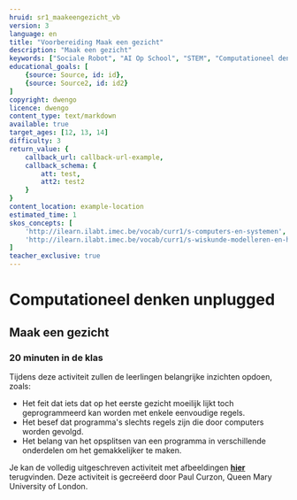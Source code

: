 ```yaml
---
hruid: sr1_maakeengezicht_vb
version: 3
language: en
title: "Voorbereiding Maak een gezicht"
description: "Maak een gezicht"
keywords: ["Sociale Robot", "AI Op School", "STEM", "Computationeel denken", "Grafisch programmeren"]
educational_goals: [
    {source: Source, id: id}, 
    {source: Source2, id: id2}
]
copyright: dwengo
licence: dwengo
content_type: text/markdown
available: true
target_ages: [12, 13, 14]
difficulty: 3
return_value: {
    callback_url: callback-url-example,
    callback_schema: {
        att: test,
        att2: test2
    }
}
content_location: example-location
estimated_time: 1
skos_concepts: [
    'http://ilearn.ilabt.imec.be/vocab/curr1/s-computers-en-systemen', 
    'http://ilearn.ilabt.imec.be/vocab/curr1/s-wiskunde-modelleren-en-heuristiek'
]
teacher_exclusive: true
---
```

# Computationeel denken unplugged
## Maak een gezicht 
### 20 minuten in de klas

Tijdens deze activiteit zullen de leerlingen belangrijke inzichten opdoen, zoals:

* Het feit dat iets dat op het eerste gezicht moeilijk lijkt toch geprogrammeerd kan worden met enkele eenvoudige regels.
* Het besef dat programma's slechts regels zijn die door computers worden gevolgd.
* Het belang van het opsplitsen van een programma in verschillende onderdelen om het gemakkelijker te maken.

Je kan de volledig uitgeschreven activiteit met afbeeldingen [**hier**](embed/maakeengezicht_activiteit.pdf "Activiteit 'Maak een gezicht'") terugvinden. Deze activiteit is gecreëerd door Paul Curzon, Queen Mary University of London.